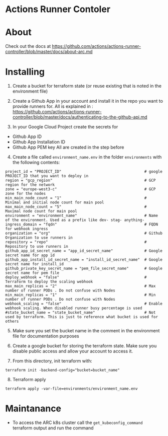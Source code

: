 <!--
    Licensed to the Apache Software Foundation (ASF) under one
    or more contributor license agreements.  See the NOTICE file
    distributed with this work for additional information
    regarding copyright ownership.  The ASF licenses this file
    to you under the Apache License, Version 2.0 (the
    "License"); you may not use this file except in compliance
    with the License.  You may obtain a copy of the License at

      http://www.apache.org/licenses/LICENSE-2.0

    Unless required by applicable law or agreed to in writing, software
    distributed under the License is distributed on an "AS IS" BASIS,
    WITHOUT WARRANTIES OR CONDITIONS OF ANY KIND, either express or implied.
    See the License for the specific language governing permissions and
    limitations under the License.
-->

# Actions Runner Contoler

# About
Check out the docs at https://github.com/actions/actions-runner-controller/blob/master/docs/about-arc.md

# Installing
1. Create a bucket for terraform state (or reuse existing that is noted in the environment file)

2. Create a Github App in your account and install it in the repo you want to provide runners for.
All is explained in : https://github.com/actions/actions-runner-controller/blob/master/docs/authenticating-to-the-github-api.md

3. In your Google Cloud Project create the secrets for
- Github App ID
- Github App Installation ID
- Github App PEM key
All are created in the step before

4. Create a file called `environment_name.env` in the folder `environments` with the following contents:
```
project_id = "PROJECT_ID"                                     # google PROJECT_ID that you want to deploy in
region = "gcp_region"                                         # GCP region for the network
zone = "europe-west3-c"                                       # GCP zone for the nodes
min_main_node_count = "1"                                     # Minimal and initial node count for main pool
max_main_node_count = "5"                                     # Maximal node count for main pool
environment = "environment_name"                              # Name of the environment. Used as a prefix like dev- stag- anything-
ingress_domain = "fqdn"                                       # FQDN for webhook ingress
organization = "org"                                          # Github Organization to use runners in
repository = "repo"                                           # Repository to use runners in
github_app_id_secret_name = "app_id_secret_name"              # Google secret name for app id
github_app_install_id_secret_name = "install_id_secret_name"  # Google secret name for install_id
github_private_key_secret_name = "pem_file_secret_name"       # Google secret name for pem file
deploy_webhook = "false"                                      # Terraform to deploy the scaling webhook
max_main_replicas = "2"                                       # Max number of runner PODs . Do not confuse with Nodes
min_main_replicas = "1"                                       # Min number of runner PODs . Do not confuse with Nodes
webhook_scaling = "false"                                     # Enable webhook scaling. When disabled runner busy percentage is used
#state_bucket_name = "state_bucket_name"                      # Not used by terraform. This is just to reference what bucket is used for others
```
5. Make sure you set the bucket name in the comment in the environment file for documentation purposes

6. Create a google bucket for storing the terraform state. Make sure you disable public access and allow your account to access it.

7.  From this directory, init terraform with:
```
terraform init -backend-config="bucket=bucket_name"
```
8. Terraform apply
```
terraform apply -var-file=environments/environment_name.env
```

# Maintanance

- To access the ARC k8s cluster call the `get_kubeconfig_command` terraform output and run the command

